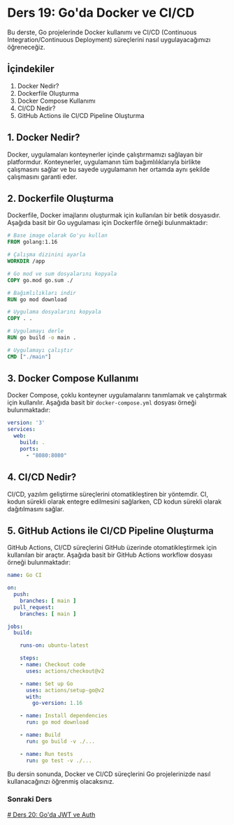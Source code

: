 # Ders 19: Go'da Docker ve CI/CD

Bu derste, Go projelerinde Docker kullanımı ve CI/CD (Continuous Integration/Continuous Deployment) süreçlerini nasıl uygulayacağımızı öğreneceğiz.

## İçindekiler

1. Docker Nedir?
2. Dockerfile Oluşturma
3. Docker Compose Kullanımı
4. CI/CD Nedir?
5. GitHub Actions ile CI/CD Pipeline Oluşturma

## 1. Docker Nedir?

Docker, uygulamaları konteynerler içinde çalıştırmamızı sağlayan bir platformdur. Konteynerler, uygulamanın tüm bağımlılıklarıyla birlikte çalışmasını sağlar ve bu sayede uygulamanın her ortamda aynı şekilde çalışmasını garanti eder.

## 2. Dockerfile Oluşturma

Dockerfile, Docker imajlarını oluşturmak için kullanılan bir betik dosyasıdır. Aşağıda basit bir Go uygulaması için Dockerfile örneği bulunmaktadır:

```dockerfile
# Base image olarak Go'yu kullan
FROM golang:1.16

# Çalışma dizinini ayarla
WORKDIR /app

# Go mod ve sum dosyalarını kopyala
COPY go.mod go.sum ./

# Bağımlılıkları indir
RUN go mod download

# Uygulama dosyalarını kopyala
COPY . .

# Uygulamayı derle
RUN go build -o main .

# Uygulamayı çalıştır
CMD ["./main"]
```

## 3. Docker Compose Kullanımı

Docker Compose, çoklu konteyner uygulamalarını tanımlamak ve çalıştırmak için kullanılır. Aşağıda basit bir `docker-compose.yml` dosyası örneği bulunmaktadır:

```yaml
version: '3'
services:
  web:
    build: .
    ports:
      - "8080:8080"
```

## 4. CI/CD Nedir?

CI/CD, yazılım geliştirme süreçlerini otomatikleştiren bir yöntemdir. CI, kodun sürekli olarak entegre edilmesini sağlarken, CD kodun sürekli olarak dağıtılmasını sağlar.

## 5. GitHub Actions ile CI/CD Pipeline Oluşturma

GitHub Actions, CI/CD süreçlerini GitHub üzerinde otomatikleştirmek için kullanılan bir araçtır. Aşağıda basit bir GitHub Actions workflow dosyası örneği bulunmaktadır:

```yaml
name: Go CI

on:
  push:
    branches: [ main ]
  pull_request:
    branches: [ main ]

jobs:
  build:

    runs-on: ubuntu-latest

    steps:
    - name: Checkout code
      uses: actions/checkout@v2

    - name: Set up Go
      uses: actions/setup-go@v2
      with:
        go-version: 1.16

    - name: Install dependencies
      run: go mod download

    - name: Build
      run: go build -v ./...

    - name: Run tests
      run: go test -v ./...
```

Bu dersin sonunda, Docker ve CI/CD süreçlerini Go projelerinizde nasıl kullanacağınızı öğrenmiş olacaksınız.

### Sonraki Ders

[# Ders 20: Go'da JWT ve Auth](../ders20/README.md)